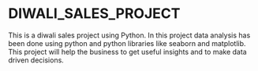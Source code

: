 # DIWALI_SALES_PROJECT
This is a diwali sales project using Python.
In this project data analysis has been done using python and python libraries like seaborn and matplotlib.
This project will help the business to get useful insights and to make data driven decisions.
